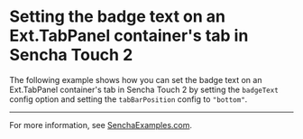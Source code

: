 # Setting the badge text on an Ext.TabPanel container's tab in Sencha Touch 2 #

The following example shows how you can set the badge text on an Ext.TabPanel container's tab in Sencha Touch 2 by setting the `badgeText` config option and setting the `tabBarPosition` config to `"bottom"`.

---

For more information, see [SenchaExamples.com]().